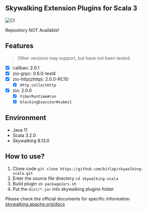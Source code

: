 Skywalking Extension Plugins for Scala 3
---

![CI][Badge-CI]


[Badge-CI]: https://github.com/bitlap/skywalking-scala/actions/workflows/ScalaCI.yml/badge.svg

Repository NOT Available!


## Features

> Other versions may support, but have not been tested.

- [x] caliban: 2.0.1
- [x] zio-grpc: 0.6.0-test4
- [x] zio-http(zhttp): 2.0.0-RC10
  - [x] `Http.collectHttp`
- [x] zio: 2.0.0
  - [x] `FiberRuntime#run`
  - [x] `blockingExecutor#submit`

## Environment

- Java 11
- Scala 3.2.0
- Skywalking 8.13.0

## How to use?

1. Clone code `git clone https://github.com/bitlap/skywalking-scala.git`
2. Enter the source file directory `cd skywalking-scala`
3. Build plugin `sh packageJars.sh`
4. Put the `dist/*.jar` into skywalking plugins folder

Please check the official documents for specific information
[skywalking.apache.org/docs](https://skywalking.apache.org/docs/skywalking-java/v8.15.0/en/setup/service-agent/java-agent/readme/)

